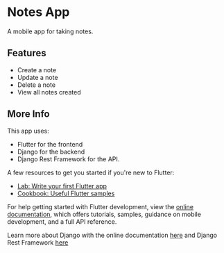 # Notes App

A mobile app for taking notes.

## Features

- Create a note
- Update a note
- Delete a note
- View all notes created

## More Info

This app uses:

- Flutter for the frontend
- Django for the backend
- Django Rest Framework for the API.

A few resources to get you started if you're new to Flutter:

- [Lab: Write your first Flutter app](https://docs.flutter.dev/get-started/codelab)
- [Cookbook: Useful Flutter samples](https://docs.flutter.dev/cookbook)

For help getting started with Flutter development, view the
[online documentation](https://docs.flutter.dev/), which offers tutorials,
samples, guidance on mobile development, and a full API reference.

Learn more about Django with the online documentation [here](https://www.djangoproject.com/start/) and Django Rest Framework [here](https://www.django-rest-framework.org/)
